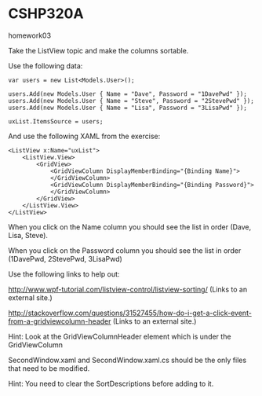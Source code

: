 # CSHP320A

homework03

Take the ListView topic and make the columns sortable.

Use the following data:

```
var users = new List<Models.User>();

users.Add(new Models.User { Name = "Dave", Password = "1DavePwd" });
users.Add(new Models.User { Name = "Steve", Password = "2StevePwd" });
users.Add(new Models.User { Name = "Lisa", Password = "3LisaPwd" });

uxList.ItemsSource = users;
```

And use the following XAML from the exercise:

```
<ListView x:Name="uxList">
    <ListView.View>
        <GridView>
            <GridViewColumn DisplayMemberBinding="{Binding Name}">
            </GridViewColumn>
            <GridViewColumn DisplayMemberBinding="{Binding Password}">
            </GridViewColumn>
        </GridView>
    </ListView.View>
</ListView>
```

When you click on the Name column you should see the list in order (Dave, Lisa, Steve).

When you click on the Password column you should see the list in order (1DavePwd, 2StevePwd, 3LisaPwd)

Use the following links to help out:

http://www.wpf-tutorial.com/listview-control/listview-sorting/ (Links to an external site.)

http://stackoverflow.com/questions/31527455/how-do-i-get-a-click-event-from-a-gridviewcolumn-header (Links to an external site.)

Hint: Look at the GridViewColumnHeader element which is under the GridViewColumn

SecondWindow.xaml and SecondWindow.xaml.cs should be the only files that need to be modified.

Hint: You need to clear the SortDescriptions before adding to it.